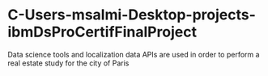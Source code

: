 # C-Users-msalmi-Desktop-projects-ibmDsProCertifFinalProject
Data science tools and localization data APIs are used in order to perform a real estate study for the city of Paris 
